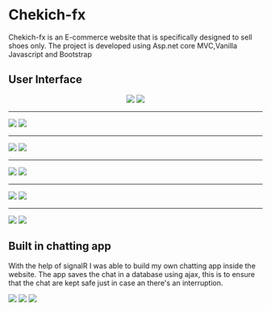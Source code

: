 # Chekich-fx
Chekich-fx is an E-commerce website that is specifically designed to sell shoes only.
The project is developed using Asp.net core MVC,Vanilla Javascript and Bootstrap
<h2>User Interface</h2>
<p align="center">
  <img src="https://github.com/Siyabongahenry/Project-Images/blob/main/Chekich/Store/img.png"/>
  <img src="https://github.com/Siyabongahenry/Project-Images/blob/main/Chekich/Store/img1.png"/>
  <hr>
  <img src="https://github.com/Siyabongahenry/Project-Images/blob/main/Chekich/Store/img3.png"/>
  <img src="https://github.com/Siyabongahenry/Project-Images/blob/main/Chekich/Store/img4.png"/>
  <hr>
  <img src="https://github.com/Siyabongahenry/Project-Images/blob/main/Chekich/Store/img5.png"/>
  <img src="https://github.com/Siyabongahenry/Project-Images/blob/main/Chekich/Store/img6.png"/>
  <hr>
  <img src="https://github.com/Siyabongahenry/Project-Images/blob/main/Chekich/Store/img7.png"/>
  <img src="https://github.com/Siyabongahenry/Project-Images/blob/main/Chekich/Store/img8.png"/>
  <hr>
  <img src="https://github.com/Siyabongahenry/Project-Images/blob/main/Chekich/Store/img9.png"/>
  <img src="https://github.com/Siyabongahenry/Project-Images/blob/main/Chekich/Store/img10.png"/>
  <hr>
  <img src="https://github.com/Siyabongahenry/Project-Images/blob/main/Chekich/Store/img11.png"/>
  <img src="https://github.com/Siyabongahenry/Project-Images/blob/main/Chekich/Store/img12.png"/>
</p>
<h2>Built in chatting app</h2>
<p aligh="center">
  With the help of signalR I was able to build my own chatting app inside the website. The app saves the chat in a database using ajax, this is to
  ensure that the chat are kept safe just in case an there's an interruption.
</p>
<p align="center>
  <img src="https://github.com/Siyabongahenry/Project-Images/blob/main/Chekich/Chat/img1.png"/>
  <img src="https://github.com/Siyabongahenry/Project-Images/blob/main/Chekich/Chat/img2.png"/>                                                                             <img src="https://github.com/Siyabongahenry/Project-Images/blob/main/Chekich/Chat/img3.png"/>
  <img src="https://github.com/Siyabongahenry/Project-Images/blob/main/Chekich/Chat/img4.png"/>
</p>
                                                                                                   


